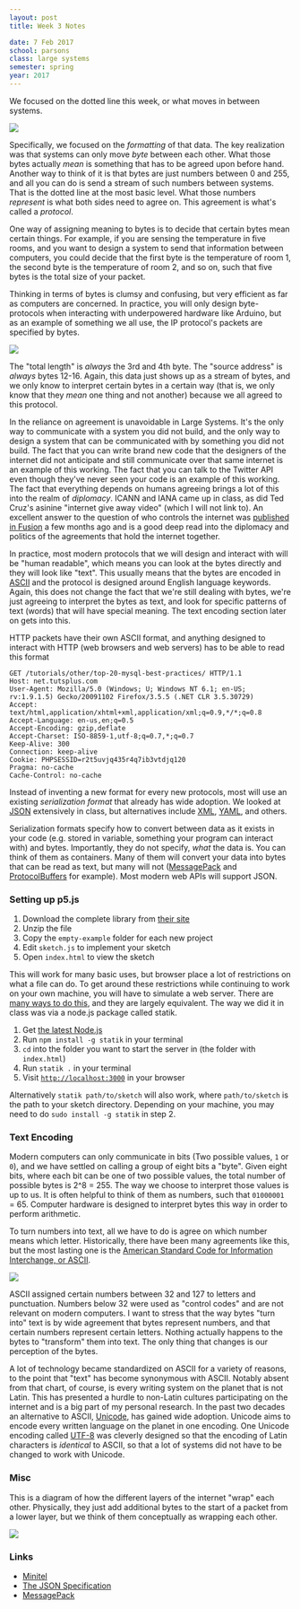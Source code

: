 ```yaml
---
layout: post
title: Week 3 Notes

date: 7 Feb 2017
school: parsons
class: large systems
semester: spring
year: 2017
---
```


We focused on the dotted line this week, or what moves in between systems.

![](../LrUeWwZTpGj0uBBNVUeYqg.png)

Specifically, we focused on the *formatting* of that data. The key realization was that systems can only move *byte* between each other. What those bytes actually *mean* is something that has to be agreed upon before hand. Another way to think of it is that bytes are just numbers between 0 and 255, and all you can do is send a stream of such numbers between systems. That is the dotted line at the most basic level. What those numbers *represent* is what both sides need to agree on. This agreement is what's called a *protocol*.

One way of assigning meaning to bytes is to decide that certain bytes mean certain things. For example, if you are sensing the temperature in five rooms, and you want to design a system to send that information between computers, you could decide that the first byte is the temperature of room 1, the second byte is the temperature of room 2, and so on, such that five bytes is the total size of your packet.

Thinking in terms of bytes is clumsy and confusing, but very efficient as far as computers are concerned. In practice, you will only design byte-protocols when interacting with underpowered hardware like Arduino, but as an example of something we all use, the IP protocol's packets are specified by bytes.

![](../USJMQXGUs0mSWBsJQHifdg.png)

The "total length" is *always* the 3rd and 4th byte. The "source address" is *always* bytes 12-16. Again, this data just shows up as a stream of bytes, and we only know to interpret certain bytes in a certain way (that is, we only know that they *mean* one thing and not another) because we all agreed to this protocol.

In the reliance on agreement is unavoidable in Large Systems. It's the only way to communicate with a system you did not build, and the only way to design a system that can be communicated with by something you did not build. The fact that you can write brand new code that the designers of the internet did not anticipate and still communicate over that same internet is an example of this working. The fact that you can talk to the Twitter API even though they've never seen your code is an example of this working. The fact that everything depends on humans agreeing brings a lot of this into the realm of *diplomacy*. ICANN and IANA came up in class, as did Ted Cruz's asinine "internet give away video" (which I will not link to). An excellent answer to the question of who controls the internet was [published in Fusion](http://fusion.net/story/343533/who-controls-the-internet/) a few months ago and is a good deep read into the diplomacy and politics of the agreements that hold the internet together.

In practice, most modern protocols that we will design and interact with will be "human readable", which means you can look at the bytes directly and they will look like "text". This usually means that the bytes are encoded in [ASCII](https://en.wikipedia.org/wiki/ASCII) and the protocol is designed around English language keywords. Again, this does not change the fact that we're still dealing with bytes, we're just agreeing to interpret the bytes as text, and look for specific patterns of text (words) that will have special meaning. The text encoding section later on gets into this.

HTTP packets have their own ASCII format, and anything designed to interact with HTTP (web browsers and web servers) has to be able to read this format

```
GET /tutorials/other/top-20-mysql-best-practices/ HTTP/1.1
Host: net.tutsplus.com
User-Agent: Mozilla/5.0 (Windows; U; Windows NT 6.1; en-US; rv:1.9.1.5) Gecko/20091102 Firefox/3.5.5 (.NET CLR 3.5.30729)
Accept: text/html,application/xhtml+xml,application/xml;q=0.9,*/*;q=0.8
Accept-Language: en-us,en;q=0.5
Accept-Encoding: gzip,deflate
Accept-Charset: ISO-8859-1,utf-8;q=0.7,*;q=0.7
Keep-Alive: 300
Connection: keep-alive
Cookie: PHPSESSID=r2t5uvjq435r4q7ib3vtdjq120
Pragma: no-cache
Cache-Control: no-cache
```

Instead of inventing a new format for every new protocols, most will use an existing *serialization format* that already has wide adoption. We looked at [JSON](https://en.wikipedia.org/wiki/JSON) extensively in class, but alternatives include [XML](https://en.wikipedia.org/wiki/XML), [YAML](https://en.wikipedia.org/wiki/YAML), and others.

Serialization formats specify how to convert between data as it exists in your code (e.g. stored in variable, something your program can interact with) and bytes. Importantly, they do not specify, *what* the data is. You can think of them as containers. Many of them will convert your data into bytes that can be read as text, but many will not ([MessagePack](http://msgpack.org/index.html) and [ProtocolBuffers](https://developers.google.com/protocol-buffers/) for example). Most modern web APIs will support JSON.

### Setting up p5.js

1. Download the complete library from [their site](https://p5js.org/download/)
2. Unzip the file
3. Copy the `empty-example` folder for each new project
4. Edit `sketch.js` to implement your sketch
5. Open `index.html` to view the sketch

This will work for many basic uses, but browser place a lot of restrictions on what a file can do. To get around these restrictions while continuing to work on your own machine, you will have to simulate a web server. There are [many ways to do this](https://gist.github.com/willurd/5720255), and they are largely equivalent. The way we did it in class was via a node.js package called statik.

1. Get [the latest Node.js](https://nodejs.org/en/)
2. Run `npm install -g statik` in your terminal
3. `cd` into the folder you want to start the server in (the folder with `index.html`)
4. Run `statik .` in your terminal
5. Visit [`http://localhost:3000`](http://localhost:3000) in your browser

Alternatively `statik path/to/sketch` will also work, where `path/to/sketch` is the path to your sketch directory. Depending on your machine, you may need to do `sudo install -g statik` in step 2.

### Text Encoding

Modern computers can only communicate in bits (Two possible values, `1` or `0`), and we have settled on calling a group of eight bits a "byte". Given eight bits, where each bit can be one of two possible values, the total number of possible bytes is 2^8 = 255. The way we choose to interpret those values is up to us. It is often helpful to think of them as numbers, such that `01000001` = 65. Computer hardware is designed to interpret bytes this way in order to perform arithmetic.

To turn numbers into text, all we have to do is agree on which number means which letter. Historically, there have been many agreements like this, but the most lasting one is the [American Standard Code for Information Interchange, or ASCII](https://en.wikipedia.org/wiki/ASCII).

![](../iRkl1ZRf9pQdChdGAjNtPA.png)

ASCII assigned certain numbers between 32 and 127 to letters and punctuation. Numbers below 32 were used as "control codes" and are not relevant on modern computers. I want to stress that the way bytes "turn into" text is by wide agreement that bytes represent numbers, and that certain numbers represent certain letters. Nothing actually happens to the bytes to "transform" them into text. The only thing that changes is our perception of the bytes.

A lot of technology became standardized on ASCII for a variety of reasons, to the point that "text" has become synonymous with ASCII. Notably absent from that chart, of course, is every writing system on the planet that is not Latin. This has presented a hurdle to non-Latin cultures participating on the internet and is a big part of my personal research. In the past two decades an alternative to ASCII, [Unicode](https://en.wikipedia.org/wiki/Unicode), has gained wide adoption. Unicode aims to encode every written language on the planet in one encoding. One Unicode encoding called [UTF-8](https://en.wikipedia.org/wiki/UTF-8) was cleverly designed so that the encoding of Latin characters is *identical* to ASCII, so that a lot of systems did not have to be changed to work with Unicode.

### Misc
This is a diagram of how the different layers of the internet "wrap" each other. Physically, they just add additional bytes to the start of a packet from a lower layer, but we think of them conceptually as wrapping each other.

![](../9i9pFdqNGXhOgFZ4n9cQ.png)

### Links
* [Minitel](https://en.wikipedia.org/wiki/Minitel)
* [The JSON Specification](http://www.json.org/)
* [MessagePack](http://msgpack.org/index.html)

